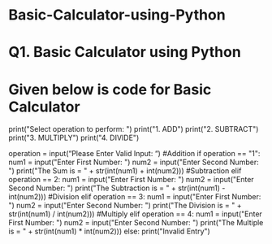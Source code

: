 # Basic-Calculator-using-Python
# Q1. Basic Calculator using Python
# Given below is code for Basic Calculator

print("Select operation to perform: ")
print("1. ADD")
print("2. SUBTRACT")
print("3. MULTIPLY")
print("4. DIVIDE")

operation = input(“Please Enter Valid Input: “) 
#Addition
if operation == "1":
    num1 = input("Enter First Number: ")
    num2 = input("Enter Second Number: ") 
    print("The Sum is = " + str(int(num1) + int(num2)))
#Subtraction
elif operation == 2:
    num1 = input("Enter First Number: ")
    num2 = input("Enter Second Number: ")
    print("The Subtraction is = " + str(int(num1) - int(num2)))
#Division
elif operation == 3:
    num1 = input("Enter First Number: ")
    num2 = input("Enter Second Number: ")
    print("The Division is = " + str(int(num1) / int(num2)))
#Multiply
elif operation == 4:
    num1 = input("Enter First Number: ")
    num2 = input("Enter Second Number: ")
    print("The Multiple is = " + str(int(num1) * int(num2)))
else: print("Invalid Entry")


